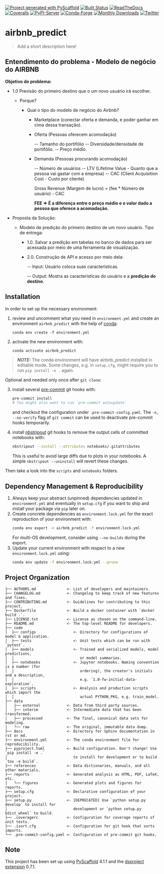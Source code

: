 [![Project generated with PyScaffold](https://img.shields.io/badge/-PyScaffold-005CA0?logo=pyscaffold)](https://pyscaffold.org/)
[![Built Status](https://api.cirrus-ci.com/github/<USER>/airbnb_predict.svg?branch=main)](https://cirrus-ci.com/github/<USER>/airbnb_predict)
[![ReadTheDocs](https://readthedocs.org/projects/airbnb_predict/badge/?version=latest)](https://airbnb_predict.readthedocs.io/en/stable/)
[![Coveralls](https://img.shields.io/coveralls/github/<USER>/airbnb_predict/main.svg)](https://coveralls.io/r/<USER>/airbnb_predict)
[![PyPI-Server](https://img.shields.io/pypi/v/airbnb_predict.svg)](https://pypi.org/project/airbnb_predict/)
[![Conda-Forge](https://img.shields.io/conda/vn/conda-forge/airbnb_predict.svg)](https://anaconda.org/conda-forge/airbnb_predict)
[![Monthly Downloads](https://pepy.tech/badge/airbnb_predict/month)](https://pepy.tech/project/airbnb_predict)
[![Twitter](https://img.shields.io/twitter/url/http/shields.io.svg?style=social&label=Twitter)](https://twitter.com/airbnb_predict)


# airbnb_predict

> Add a short description here!

## Entendimento do problema - Modelo de negócio do AIRBNB
**Objetivo do problema:**

- 1.0 Previsão do primeiro destino que o um novo usuário irá escolher.

    - Porque?

        * Qual o tipo do modelo de negócio do Airbnb?

            * Marketplace (conectar oferta e demanda, e poder ganhar em cima dessa transação).

            * Oferta (Pessoas oferecem acomodação)

                -- Tamanho do portifólio
                -- Diversidade/densidade de portifólio.
                -- Preço médio.

            * Demanda (Pessoas procurando acomodação)

                -- Número de usuários
                -- LTV (Lifetime Value - Quanto que a pessoa vai gastar com a empresa)
                -- CAC (Client Acquisition Cost - Custo por cliente)

                Gross Revenue (Margem de lucro) = (fee * Número de usuário) - CAC
                
                **FEE => É a diferença entre o preço médio e o valor dado a pessoa que oferece a acomadação.**

- Proposta da Solução:

    - Modelo de predição do primeiro destino de um novo usuário. Tipo de entrega:

        * 1.0. Salvar a predição em tabelas no banco de dados para ser acessada por meio de uma ferramenta de visualização.
        * 2.0. Construção de API e acesso por meio dela:
        
            -- Input: Usuário coloca suas características.
            
            -- Output: Mostra as características do usuário e a **predição do destino**.

## Installation

In order to set up the necessary environment:

1. review and uncomment what you need in `environment.yml` and create an environment `airbnb_predict` with the help of [conda]:
   ```
   conda env create -f environment.yml
   ```
2. activate the new environment with:
   ```
   conda activate airbnb_predict
   ```

> **_NOTE:_**  The conda environment will have airbnb_predict installed in editable mode.
> Some changes, e.g. in `setup.cfg`, might require you to run `pip install -e .` again.


Optional and needed only once after `git clone`:

3. install several [pre-commit] git hooks with:
   ```bash
   pre-commit install
   # You might also want to run `pre-commit autoupdate`
   ```
   and checkout the configuration under `.pre-commit-config.yaml`.
   The `-n, --no-verify` flag of `git commit` can be used to deactivate pre-commit hooks temporarily.

4. install [nbstripout] git hooks to remove the output cells of committed notebooks with:
   ```bash
   nbstripout --install --attributes notebooks/.gitattributes
   ```
   This is useful to avoid large diffs due to plots in your notebooks.
   A simple `nbstripout --uninstall` will revert these changes.


Then take a look into the `scripts` and `notebooks` folders.

## Dependency Management & Reproducibility

1. Always keep your abstract (unpinned) dependencies updated in `environment.yml` and eventually
   in `setup.cfg` if you want to ship and install your package via `pip` later on.
2. Create concrete dependencies as `environment.lock.yml` for the exact reproduction of your
   environment with:
   ```bash
   conda env export -n airbnb_predict -f environment.lock.yml
   ```
   For multi-OS development, consider using `--no-builds` during the export.
3. Update your current environment with respect to a new `environment.lock.yml` using:
   ```bash
   conda env update -f environment.lock.yml --prune
   ```
## Project Organization

```
├── AUTHORS.md              <- List of developers and maintainers.
├── CHANGELOG.md            <- Changelog to keep track of new features and fixes.
├── CONTRIBUTING.md         <- Guidelines for contributing to this project.
├── Dockerfile              <- Build a docker container with `docker build .`.
├── LICENSE.txt             <- License as chosen on the command-line.
├── README.md               <- The top-level README for developers.
├── code
│  ├── configs                 <- Directory for configurations of model & application.
│  ├── tests                   <- Unit tests which can be run with `pytest`.
│  ├── models                  <- Trained and serialized models, model predictions,
│  │                              or model summaries.
│  ├── notebooks               <- Jupyter notebooks. Naming convention is a number (for
│  │                              ordering), the creator's initials and a description,
│  │                              e.g. `1.0-fw-initial-data-exploration`.
│  ├── scripts                 <- Analysis and production scripts which import the
│  │                              actual PYTHON_PKG, e.g. train_model.
├── data
│   ├── external            <- Data from third party sources.
│   ├── interim             <- Intermediate data that has been transformed.
│   ├── processed           <- The final, canonical data sets for modeling.
│   └── raw                 <- The original, immutable data dump.
├── docs                    <- Directory for Sphinx documentation in rst or md.
├── environment.yml         <- The conda environment file for reproducibility.
├── pyproject.toml          <- Build configuration. Don't change! Use `pip install -e .`
│                              to install for development or to build `tox -e build`.
├── references              <- Data dictionaries, manuals, and all other materials.
├── reports                 <- Generated analysis as HTML, PDF, LaTeX, etc.
│   └── figures             <- Generated plots and figures for reports.
├── setup.cfg               <- Declarative configuration of your project.
├── setup.py                <- [DEPRECATED] Use `python setup.py develop` to install for
│                              development or `python setup.py bdist_wheel` to build.
├── .coveragerc             <- Configuration for coverage reports of unit tests.
├── .isort.cfg              <- Configuration for git hook that sorts imports.
└── .pre-commit-config.yaml <- Configuration of pre-commit git hooks.
```

<!-- pyscaffold-notes -->

## Note

This project has been set up using [PyScaffold] 4.1.1 and the [dsproject extension] 0.7.1.

[conda]: https://docs.conda.io/
[pre-commit]: https://pre-commit.com/
[Jupyter]: https://jupyter.org/
[nbstripout]: https://github.com/kynan/nbstripout
[Google style]: http://google.github.io/styleguide/pyguide.html#38-comments-and-docstrings
[PyScaffold]: https://pyscaffold.org/
[dsproject extension]: https://github.com/pyscaffold/pyscaffoldext-dsproject
